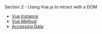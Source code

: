 Section 2 - Using Vue.js to intract with a DOM

* [Vue Instance](https://github.com/robsonoduarte/learn-vue/blob/master/vuejs-2-curse/section-02-vuejs-dom/template-v1.html#L12-L17)
* [Vue Method](https://github.com/robsonoduarte/learn-vue/blob/master/vuejs-2-curse/section-02-vuejs-dom/template-v2.html#L20-L23)
* [Accessing Data](https://github.com/robsonoduarte/learn-vue/blob/master/vuejs-2-curse/section-02-vuejs-dom/template-v3.html#L20)
